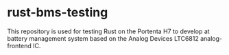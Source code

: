 # rust-bms-testing
This repository is used for testing Rust on the Portenta H7 to develop at battery management system based on the Analog Devices LTC6812 analog-frontend IC.
